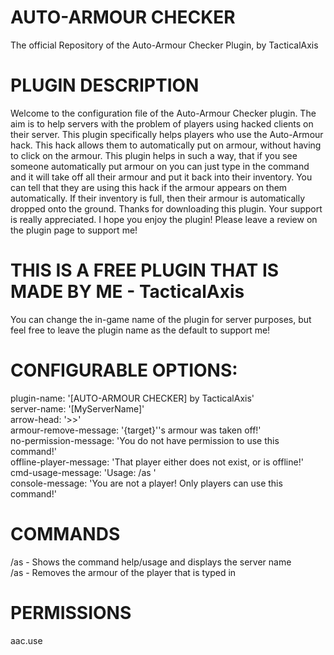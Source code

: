 # AUTO-ARMOUR CHECKER
The official Repository of the Auto-Armour Checker Plugin, by TacticalAxis  

# PLUGIN DESCRIPTION  
Welcome to the configuration file of the Auto-Armour Checker plugin. The aim is to help servers with the problem of players using hacked clients on their server. This plugin specifically helps players who use the Auto-Armour hack. This hack allows them to automatically put on armour, without having to click on the armour. This plugin helps in such a way, that if you see someone automatically put armour on you can just type in the command and it will take off all their armour and put it back into their inventory. You can tell that they are using this hack if the armour appears on them automatically. If their inventory is full, then their armour is automatically dropped onto the ground. Thanks for downloading this plugin. Your support is really appreciated. I hope you enjoy the plugin! Please leave a review on the plugin page to support me!

# THIS IS A FREE PLUGIN THAT IS MADE BY ME - TacticalAxis  
You can change the in-game name of the plugin for server purposes, but feel free to leave the plugin name as the default to support me!

# CONFIGURABLE OPTIONS:  
plugin-name: '[AUTO-ARMOUR CHECKER] by TacticalAxis'  
server-name: '[MyServerName]'  
arrow-head: '>>'  
armour-remove-message: '{target}''s armour was taken off!'  
no-permission-message: 'You do not have permission to use this command!'  
offline-player-message: 'That player either does not exist, or is offline!'  
cmd-usage-message: 'Usage: /as '  
console-message: 'You are not a player! Only players can use this command!'  

# COMMANDS  
/as - Shows the command help/usage and displays the server name  
/as <player> - Removes the armour of the player that is typed in  

# PERMISSIONS  
aac.use
